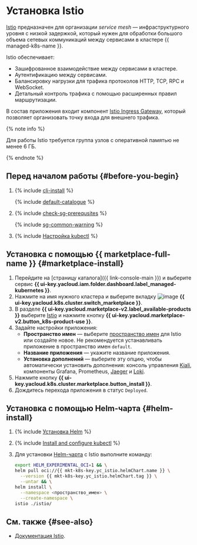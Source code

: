# Установка Istio


[Istio](https://istio.io/latest/about/service-mesh/) предназначен для организации _service mesh_ — инфраструктурного уровня с низкой задержкой, который нужен для обработки большого объема сетевых коммуникаций между сервисами в кластере {{ managed-k8s-name }}.

Istio обеспечивает:

* Зашифрованное взаимодействие между сервисами в кластере.
* Аутентификацию между сервисами.
* Балансировку нагрузки для трафика протоколов HTTP, TCP, RPC и WebSocket.
* Детальный контроль трафика с помощью расширенных правил маршрутизации.

В состав приложения входит компонент [Istio Ingress Gateway](https://istio.io/latest/docs/tasks/traffic-management/ingress/ingress-control/), который позволяет организовать точку входа для внешнего трафика.

{% note info %}

Для работы Istio требуется группа узлов с оперативной памятью не менее 6 ГБ.

{% endnote %}

## Перед началом работы {#before-you-begin}

1. {% include [cli-install](../../../_includes/cli-install.md) %}

   {% include [default-catalogue](../../../_includes/default-catalogue.md) %}

1. {% include [check-sg-prerequsites](../../../_includes/managed-kubernetes/security-groups/check-sg-prerequsites-lvl3.md) %}

    {% include [sg-common-warning](../../../_includes/managed-kubernetes/security-groups/sg-common-warning.md) %}

1. {% include [Настройка kubectl](../../../_includes/managed-kubernetes/kubectl-install.md) %}

## Установка с помощью {{ marketplace-full-name }} {#marketplace-install}

1. Перейдите на [страницу каталога]({{ link-console-main }}) и выберите сервис **{{ ui-key.yacloud.iam.folder.dashboard.label_managed-kubernetes }}**.
1. Нажмите на имя нужного кластера и выберите вкладку ![image](../../../_assets/console-icons/shopping-cart.svg) **{{ ui-key.yacloud.k8s.cluster.switch_marketplace }}**.
1. В разделе **{{ ui-key.yacloud.marketplace-v2.label_available-products }}** выберите [Istio](/marketplace/products/yc/istio) и нажмите кнопку **{{ ui-key.yacloud.marketplace-v2.button_k8s-product-use }}**.
1. Задайте настройки приложения:
   * **Пространство имен** — выберите [пространство имен](../../concepts/index.md#namespace) для Istio или создайте новое. Не рекомендуется устанавливать приложение в пространство имен `default`.
   * **Название приложения** — укажите название приложения.
   * **Установка дополнений** — выберите эту опцию, чтобы автоматически установить дополнения: консоль управления [Kiali](https://kiali.io/), компоненты Grafana, Prometheus, [Jaeger](/marketplace/products/yc/jaeger-ydb-store) и [Loki](/marketplace/products/yc/loki).
1. Нажмите кнопку **{{ ui-key.yacloud.k8s.cluster.marketplace.button_install }}**.
1. Дождитесь перехода приложения в статус `Deployed`.

## Установка с помощью Helm-чарта {#helm-install}

1. {% include [Установка Helm](../../../_includes/managed-kubernetes/helm-install.md) %}
1. {% include [Install and configure kubectl](../../../_includes/managed-kubernetes/kubectl-install.md) %}
1. Для установки [Helm-чарта](https://helm.sh/docs/topics/charts/) с Istio выполните команду:

   ```bash
   export HELM_EXPERIMENTAL_OCI=1 && \
   helm pull oci://{{ mkt-k8s-key.yc_istio.helmChart.name }} \
     --version {{ mkt-k8s-key.yc_istio.helmChart.tag }} \
     --untar && \
   helm install \
     --namespace <пространство_имен> \
     --create-namespace \
   istio ./istio/
   ```

## См. также {#see-also}

* [Документация Istio](https://istio.io/latest/docs/).
